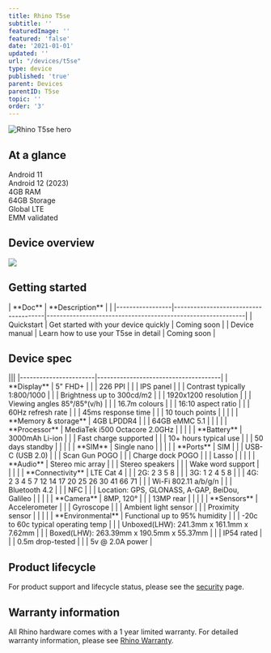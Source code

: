 ```yaml
---
title: Rhino T5se
subtitle: ''
featuredImage: ''
featured: 'false'
date: '2021-01-01'
updated: ''
url: "/devices/t5se"
type: device
published: 'true'
parent: Devices
parentID: T5se
topic: ''
order: '3'
---
```


<div class="device-grid">
  <div class="device-image">
    <img src="/assets/t5se-combined-1x.png" alt="Rhino T5se hero">
  </div>
  <div class="device-intro">
    <h2>At a glance</h2>
    <div id="glance_grid">
      <div class="glance-item">
        <div class="glance-icon">
          <i class="fas fa-rocket-launch"></i>
        </div>
        <div class="glance-text">
          Android 11
        </div>
      </div>
      <div class="glance-item">
        <div class="glance-icon">
          <i class="fas fa-arrow-alt-up"></i>
        </div>
        <div class="glance-text">
          Android 12 (2023)
        </div>
      </div>
      <div class="glance-item">
        <div class="glance-icon">
          <i class="fas fa-memory"></i>
        </div>
        <div class="glance-text">
          4GB RAM
        </div>
      </div>
      <div class="glance-item">
        <div class="glance-icon">
          <i class="fas fa-hdd"></i>
        </div>
        <div class="glance-text">
          64GB Storage
        </div>
      </div>
      <div class="glance-item">
        <div class="glance-icon">
          <i class="fas fa-signal"></i>
        </div>
        <div class="glance-text">
          Global LTE
        </div>
      </div>
      <div class="glance-item">
        <div class="glance-icon">
          <i class="fas fa-badge-check"></i>
        </div>
        <div class="glance-text">
          EMM validated
        </div>
      </div>
    </div>
  </div>
</div>

## Device overview

[![](/assets/t5se_wireframe.svg)](/assets/t5se_wireframe.svg)

## Getting started

<div id="support_table" markdown="1">
| **Doc**         | **Description**                      | <i class="fa fa-cloud"></i>                                 |
|-----------------|--------------------------------------|-------------------------------------------------------------|
| Quickstart      | Get started with your device quickly | Coming soon |
| Device manual   | Learn how to use your T5se in detail | Coming soon |
</div>

## Device spec

<div id="support_table" class="table-headless table-spec" markdown="1">
|||
|-----------------------|--------------------------------------|
| **Display**           | 5" FHD+                             |
|                       | 226 PPI                              |
|                       | IPS panel                            |
|                       | Contrast typically 1:800/1000        |
|                       | Brightness up to 300cd/m2            |
|                       | 1920x1200 resolution                 |
|                       | Viewing angles 85°/85°(v/h)          |
|                       | 16.7m colours                        |
|                       | 16:10 aspect ratio                   |
|                       | 60Hz refresh rate                    |
|                       | 45ms response time                   |
|                       | 10 touch points                      |
|                       |                                      |
| **Memory & storage**  | 4GB LPDDR4                           |
|                       | 64GB eMMC 5.1                        |
|                       |                                      |
| **Processor**         | MediaTek i500 Octacore 2.0GHz        |
|                       |                                      |
| **Battery**           | 3000mAh Li-ion                       |
|                       | Fast charge supported                |
|                       | 10+ hours typical use                |
|                       | 50 days standby                      |
|                       |                                      |
| **SIM**               | Single nano                          |
|                       |                                      |
| **Ports**             | SIM                                  |
|                       | USB-C (USB 2.0)                      |
|                       | Scan Gun POGO                        |
|                       | Charge dock POGO                     |
|                       | Lasso                                |
|                       |                                      |
| **Audio**             | Stereo mic array                     |
|                       | Stereo speakers                      |
|                       | Wake word support                    |
|                       |                                      |
| **Connectivity**      | LTE Cat 4                            |
|                       | 2G: 2 3 5 8                          |
|                       | 3G: 1 2 4 5 8                        |
|                       | 4G: 2 3 4 5 7 12 14 17 20 25 26 30 41 66 71 |
|                       | Wi-Fi 802.11 a/b/g/n                 |
|                       | Bluetooth 4.2                        |
|                       | NFC                                  |
|                       | Location: GPS, GLONASS, A-GAP, BeiDou, Galileo |
|                       |                                      |
| **Camera**            | 8MP, 120°                            |
|                       | 13MP rear                            |
|                       |                                      |
| **Sensors**           | Accelerometer                        |
|                       | Gyroscope                            |
|                       | Ambient light sensor                 |
|                       | Proximity sensor                     |
|                       |                                      |
| **Environmental**     | Functional up to 95% humidity        |
|                       | -20c to 60c typical operating temp   |
|                       | Unboxed(LHW): 241.3mm x 161.1mm x 7.62mm  |
|                       | Boxed(LHW): 263.39mm x 190.5mm x 55.37mm   |
|                       | IP54 rated                           |
|                       | 0.5m drop-tested                     |
|                       | 5v @ 2.0A power                      |
</div>

## Product lifecycle

For product support and lifecycle status, please see the [security](/security) page.

## Warranty information

All Rhino hardware comes with a 1 year limited warranty. For detailed warranty information, please see [Rhino Warranty](/support/warranty).
